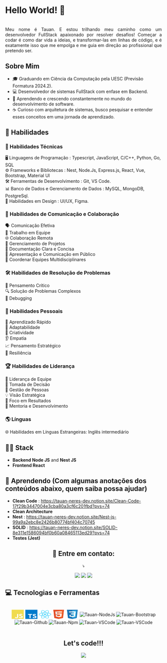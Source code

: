 <span>

# Hello World! 👋

</span>

<p align="justify">
  <br>Meu nome é Tauan. E estou trilhando meu caminho como um desenvolvedor FullStack apaixonado por resolver desafios!
  Começar a codar é como dar vida a ideias, e transformar-las em linhas de código, e é exatamente isso que me empolga e me guia em direção ao profissional que pretendo ser.
</p>


## Sobre Mim

- 🎓 Graduando em Ciência da Computação pela UESC (Previsão Formatura 2024.2).
- 💻 Desenvolvedor de sistemas FullStack com enfase em Backend.
- 🚀 Aprendendo e crescendo constantemente no mundo do desenvolvimento de software.
- ☕️ Curioso com arquitetura de sistemas, busco pesquisar e entender esses conceitos em uma jornada de aprendizado.

</p>




## 🚀 Habilidades

### 💼 Habilidades Técnicas

🖥️ Linguagens de Programação : Typescript, JavaScript, C/C++, Python, Go, SQL <br>
⚙️ Frameworks e Bibliotecas : Nest, Node.Js, Express.js, React, Vue, Bootstrap, Material UI <br>
🛠️ Ferramentas de Desenvolvimento : Git, VS Code.<br>
📊 Banco de Dados e Gerenciamento de Dados : MySQL, MongoDB, PostgreSql.<br>
🎨 Habilidades em Design : UI/UX, Figma.

### 🤝 Habilidades de Comunicação e Colaboração

🗣️ Comunicação Efetiva<br>
👥 Trabalho em Equipe<br>
🌐 Colaboração Remota<br>
📆 Gerenciamento de Projetos <br>
📝 Documentação Clara e Concisa<br>
📢 Apresentação e Comunicação em Público<br>
🧭 Coordenar Equipes Multidisciplinares<br>

### 🛠️ Habilidades de Resolução de Problemas

🧠 Pensamento Crítico<br>
🔍 Solução de Problemas Complexos<br>
🐞 Debugging

### 🧠 Habilidades Pessoais

🚀 Aprendizado Rápido<br>
🔄 Adaptabilidade<br>
🎨 Criatividade <br>
👂 Empatia <br>
📈 Pensamento Estratégico <br>
🤔 Resiliência

### 🏆 Habilidades de Liderança

🤝 Liderança de Equipe<br>
🤔 Tomada de Decisão<br>
👥 Gestão de Pessoas <br>
💡 Visão Estratégica<br>
🎯 Foco em Resultados<br>
🧠 Mentoria e Desenvolvimento<br>

### 🌎 Línguas

🌐 Habilidades em Línguas Estrangeiras: Inglês intermediário

</div>

<div >

## 👩‍💻 Stack

- **Backend Node JS** and **Nest JS**
- **Frontend React**

</div>

<div >

## 🚀 Aprendendo (Com algumas anotações dos conteúdos abaixo, quem saiba possa ajudar)

- **Clean Code** : https://tauan-neres-dev.notion.site/Clean-Code-17f29b3447004e3cba80a3cf6c201fbd?pvs=74
- **Clean Architecture**
- **Nest** : https://tauan-neres-dev.notion.site/Nest-js-99a9a2ebc8e2426b80774bf404c70745
- **SOLID** : https://tauan-neres-dev.notion.site/SOLID-8e311e1586094bf0b60a08465113ed29?pvs=74
- **Testes (Jest)**

</div>

<div align="center">

## 💌 Entre em contato:

⤵️

</div>

<div align="center "> 
 
  <a href="https://www.instagram.com/savethetedio/" target="_blank"><img src="https://img.shields.io/badge/-Instagram-%23E4405F?style=for-the-badge&logo=instagram&logoColor=white" target="_blank"></a> 
  <a href = "mailto:tauanspider@gmail.com"><img src="https://img.shields.io/badge/-Gmail-%23333?style=for-the-badge&logo=gmail&logoColor=white" target="_blank"></a>
  <a href="https://www.linkedin.com/in/tauan-neres-585b02199/" target="_blank"><img src="https://img.shields.io/badge/-LinkedIn-%230077B5?style=for-the-badge&logo=linkedin&logoColor=white" target="_blank"></a> 
  
  
  
</div>

## 💻 Tecnologias e Ferramentas

<br>

<div style="display: inline_block" align="center">
  <img align="center" alt="Tauan-Js" height="30" width="40" src="https://raw.githubusercontent.com/devicons/devicon/master/icons/javascript/javascript-plain.svg">
  <img align="center" alt="Tauan-Ts" height="30" width="40" src="https://raw.githubusercontent.com/devicons/devicon/master/icons/typescript/typescript-plain.svg">
  <img align="center" alt="Tauan-React" height="30" width="40" src="https://raw.githubusercontent.com/devicons/devicon/master/icons/react/react-original.svg">
  <img align="center" alt="Tauan-HTML" height="30" width="40" src="https://raw.githubusercontent.com/devicons/devicon/master/icons/html5/html5-original.svg">
  <img align="center" alt="Tauan-CSS" height="30" width="40" src="https://raw.githubusercontent.com/devicons/devicon/master/icons/css3/css3-original.svg">
  <img align="center" alt="Tauan-NodeJs" height="30" width="40" src="https://cdn.jsdelivr.net/gh/devicons/devicon/icons/nodejs/nodejs-original.svg" />
  <img align="center" alt="Tauan-Bootstrap" height="30" width="40" src="https://cdn.jsdelivr.net/gh/devicons/devicon/icons/bootstrap/bootstrap-original.svg" />
  <img align="center" alt="Tauan-Github" height="30" width="40" src="https://cdn.jsdelivr.net/gh/devicons/devicon/icons/github/github-original.svg" />
  <img align="center" alt="Tauan-Npm" height="30" width="40" src="https://cdn.jsdelivr.net/gh/devicons/devicon/icons/npm/npm-original-wordmark.svg" />
  <img align="center" alt="Tauan-VSCode" height="30" width="40" src="https://cdn.jsdelivr.net/gh/devicons/devicon/icons/vscode/vscode-original.svg" />
 <img align="center" alt="Tauan-VSCode" height="30" width="40"src="https://cdn.jsdelivr.net/gh/devicons/devicon/icons/nestjs/nestjs-plain.svg" />

</div>
 <br>

<div align="center">
<h2>Let's code!!!</h2>
<img src="https://media.giphy.com/media/LmNwrBhejkK9EFP504/giphy.gif" width="400px" />
</div>
